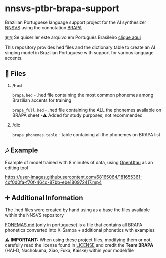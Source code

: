 # nnsvs-ptbr-brapa-support
Brazilian Portuguese language support project for the AI synthesizer [NNSVS](https://github.com/nnsvs/nnsvs) using the connotation [BRAPA](https://github.com/overdramatic/BRAPA)

🇧🇷 Se quiser ler este arquivo em Português Brasileiro [clique aqui](README.md)

This repository provides hed files and the dictionary table to create an AI singing model in Brazilian Portuguese with support for various language accents.

## 📄 Files

 1. /hed 

 	`brapa.hed` - .hed file containing the most common phonemes among Brazilian accents for training

 	`brapa_full.hed` - .hed file containing the ALL the phonemes available on BRAPA sheet -⚠️ Added for study purposes, not recommended
  
 2. /dic

	`brapa_phonemes.table` - table containing all the phonemes on BRAPA list

## 🎶 Example
Example of model trained with 8 minutes of data, using [OpenUtau](https://github.com/stakira/OpenUtau) as an editing tool

https://user-images.githubusercontent.com/68165064/181655361-4cf0d0fa-f70f-464d-87bb-ebe180972417.mp4

## ➕ Additional Information
The .hed files were created by hand using as a base the files available within the NNSVS repository

[FONEMAS.md](FONEMAS.md) (only in portuguese) is a file that contains all BRAPA phonetics converted into X-Sampa + additional phonetics with examples

⚠️ **IMPORTANT:** When using these project files, modifying them or not, carefully read the license found in [LICENSE](LICENSE.md) and credit the **Team BRAPA** (HAI-D, Nachokuma, Xiao, Fuka, Kaiske) within your model/file

